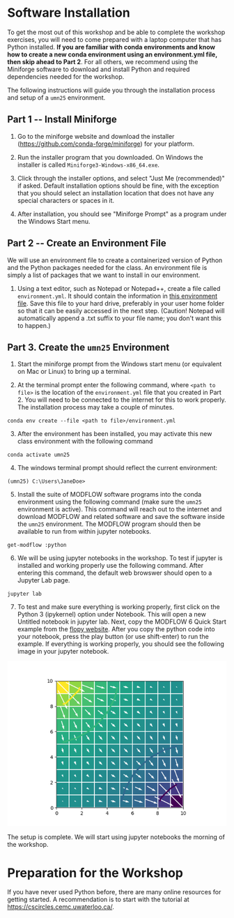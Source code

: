 # Software Installation
To get the most out of this workshop and be able to complete the workshop exercises, you will need to come prepared with a laptop computer that has Python installed.  **If you are familiar with conda environments and know how to create a new conda environment using an environment.yml file, then skip ahead to Part 2**.  For all others, we recommend using the Miniforge software to download and install Python and required dependencies needed for the workshop. 

The following instructions will guide you through the installation process and setup of a `umn25` environment.

## Part 1 -- Install Miniforge
1. Go to the miniforge website and download the installer (https://github.com/conda-forge/miniforge) for your platform.

2. Run the installer program that you downloaded.  On Windows the installer is called `Miniforge3-Windows-x86_64.exe`.

3. Click through the installer options, and select "Just Me (recommended)" if asked.  Default installation options should be fine, with the exception that you should select an installation location that does not have any special characters or spaces in it.

4. After installation, you should see "Miniforge Prompt" as a program under the Windows Start menu.


## Part 2 -- Create an Environment File
We will use an environment file to create a containerized version of Python and the Python packages needed for the class.  An environment file is simply a list of packages that we want to install in our environment.

1. Using a text editor, such as Notepad or Notepad++, create a file called `environment.yml`.  It should contain the information in [this environment file](./environment.yml).  Save this file to your hard drive, preferably in your user home folder so that it can be easily accessed in the next step. (Caution!  Notepad will automatically append a .txt suffix to your file name; you don't want this to happen.)


## Part 3.  Create the `umn25` Environment

1. Start the miniforge prompt from the Windows start menu (or equivalent on Mac or Linux) to bring up a terminal.

2. At the terminal prompt enter the following command, where `<path to file>` is the location of the `environment.yml` file that you created in Part 2.  You will need to be connected to the internet for this to work properly.  The installation process may take a couple of minutes.
```
conda env create --file <path to file>/environment.yml
```

3.  After the environment has been installed, you may activate this new class environment with the following command
```
conda activate umn25
```

4.  The windows terminal prompt should reflect the current environment:
```
(umn25) C:\Users\JaneDoe>
```

5.  Install the suite of MODFLOW software programs into the conda environment using the following command (make sure the `umn25` environment is active).  This command will reach out to the internet and download MODFLOW and related software and save the software inside the `umn25` environment.  The MODFLOW program should then be available to run from within jupyter notebooks.
```
get-modflow :python
```

6.  We will be using jupyter notebooks in the workshop.  To test if jupyter is installed and working properly use the following command.  After entering this command, the default web browswer should open to a Jupyter Lab page.
```
jupyter lab
```

7. To test and make sure everything is working properly, first click on the Python 3 (ipykernel) option under Notebook.  This will open a new Untitled notebook in jupyter lab.  Next, copy the MODFLOW 6 Quick Start example from the [flopy website](https://github.com/modflowpy/flopy).  After you copy the python code into your notebook, press the play button (or use shift-enter) to run the example.  If everything is working properly, you should see the following image in your jupyter notebook.

![alt](images/quickstart.png)

The setup is complete.  We will start using jupyter notebooks the morning of the workshop.

# Preparation for the Workshop
If you have never used Python before, there are many online resources for getting started.  A recommendation is to start with the tutorial at https://cscircles.cemc.uwaterloo.ca/.
